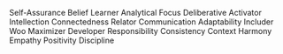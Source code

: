 Self-Assurance
Belief
Learner
Analytical
Focus
Deliberative
Activator
Intellection
Connectedness
Relator
Communication
Adaptability
Includer
Woo
Maximizer
Developer
Responsibility
Consistency
Context
Harmony
Empathy
Positivity
Discipline
